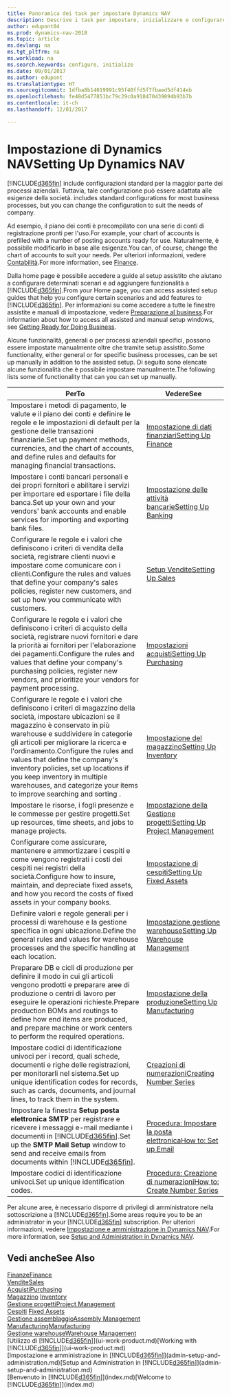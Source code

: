```yaml
---
title: Panoramica dei task per impostare Dynamics NAV
description: Descrive i task per impostare, inizializzare e configurare Dynamics NAV in base alle esigenze.
author: edupont04
ms.prod: dynamics-nav-2018
ms.topic: article
ms.devlang: na
ms.tgt_pltfrm: na
ms.workload: na
ms.search.keywords: configure, initialize
ms.date: 09/01/2017
ms.author: edupont
ms.translationtype: HT
ms.sourcegitcommit: 1dfba8b14019991c95f40ffd5f7fbaed5df414eb
ms.openlocfilehash: fe48d5477851bc79c29c0a918470439894b93b7b
ms.contentlocale: it-ch
ms.lasthandoff: 12/01/2017

---
```

# <a name="setting-up-dynamics-nav"></a><span data-ttu-id="3f05c-103">Impostazione di Dynamics NAV</span><span class="sxs-lookup"><span data-stu-id="3f05c-103">Setting Up Dynamics NAV</span></span>
[!INCLUDE[d365fin](includes/d365fin_md.md)]<span data-ttu-id="3f05c-104"> include configurazioni standard per la maggior parte dei processi aziendali. Tuttavia, tale configurazione può essere adattata alle esigenze della società.</span><span class="sxs-lookup"><span data-stu-id="3f05c-104"> includes standard configurations for most business processes, but you can change the configuration to suit the needs of company.</span></span>

<span data-ttu-id="3f05c-105">Ad esempio, il piano dei conti è precompilato con una serie di conti di registrazione pronti per l'uso.</span><span class="sxs-lookup"><span data-stu-id="3f05c-105">For example, your chart of accounts is prefilled with a number of posting accounts ready for use.</span></span> <span data-ttu-id="3f05c-106">Naturalmente, è possibile modificarlo in base alle esigenze.</span><span class="sxs-lookup"><span data-stu-id="3f05c-106">You can, of course, change the chart of accounts to suit your needs.</span></span> <span data-ttu-id="3f05c-107">Per ulteriori informazioni, vedere [Contabilità](finance.md).</span><span class="sxs-lookup"><span data-stu-id="3f05c-107">For more information, see [Finance](finance.md).</span></span>

<span data-ttu-id="3f05c-108">Dalla home page è possibile accedere a guide al setup assistito che aiutano a configurare determinati scenari e ad aggiungere funzionalità a [!INCLUDE[d365fin](includes/d365fin_md.md)].</span><span class="sxs-lookup"><span data-stu-id="3f05c-108">From your Home page, you can access assisted setup guides that help you configure certain scenarios and add features to [!INCLUDE[d365fin](includes/d365fin_md.md)].</span></span> <span data-ttu-id="3f05c-109">Per informazioni su come accedere a tutte le finestre assistite e manuali di impostazione, vedere [Preparazione al business](ui-get-ready-business.md).</span><span class="sxs-lookup"><span data-stu-id="3f05c-109">For information about how to access all assisted and manual setup windows, see [Getting Ready for Doing Business](ui-get-ready-business.md).</span></span>

<span data-ttu-id="3f05c-110">Alcune funzionalità, generali o per processi aziendali specifici, possono essere impostate manualmente oltre che tramite setup assistito.</span><span class="sxs-lookup"><span data-stu-id="3f05c-110">Some functionality, either general or for specific business processes, can be set up manually in addition to the assisted setup.</span></span> <span data-ttu-id="3f05c-111">Di seguito sono elencate alcune funzionalità che è possibile impostare manualmente.</span><span class="sxs-lookup"><span data-stu-id="3f05c-111">The following lists some of functionality that can you can set up manually.</span></span>

| <span data-ttu-id="3f05c-112">Per</span><span class="sxs-lookup"><span data-stu-id="3f05c-112">To</span></span> | <span data-ttu-id="3f05c-113">Vedere</span><span class="sxs-lookup"><span data-stu-id="3f05c-113">See</span></span> |
| --- | --- |
| <span data-ttu-id="3f05c-114">Impostare i metodi di pagamento, le valute e il piano dei conti e definire le regole e le impostazioni di default per la gestione delle transazioni finanziarie.</span><span class="sxs-lookup"><span data-stu-id="3f05c-114">Set up payment methods, currencies, and the chart of accounts, and define rules and defaults for managing financial transactions.</span></span> |[<span data-ttu-id="3f05c-115">Impostazione di dati finanziari</span><span class="sxs-lookup"><span data-stu-id="3f05c-115">Setting Up Finance</span></span>](finance-setup-finance.md) |
| <span data-ttu-id="3f05c-116">Impostare i conti bancari personali e dei propri fornitori e abilitare i servizi per importare ed esportare i file della banca.</span><span class="sxs-lookup"><span data-stu-id="3f05c-116">Set up your own and your vendors' bank accounts and enable services for importing and exporting bank files.</span></span> |[<span data-ttu-id="3f05c-117">Impostazione delle attività bancarie</span><span class="sxs-lookup"><span data-stu-id="3f05c-117">Setting Up Banking</span></span>](bank-setup-banking.md) |
| <span data-ttu-id="3f05c-118">Configurare le regole e i valori che definiscono i criteri di vendita della società, registrare clienti nuovi e impostare come comunicare con i clienti.</span><span class="sxs-lookup"><span data-stu-id="3f05c-118">Configure the rules and values that define your company's sales policies, register new customers, and set up how you communicate with customers.</span></span> |[<span data-ttu-id="3f05c-119">Setup Vendite</span><span class="sxs-lookup"><span data-stu-id="3f05c-119">Setting Up Sales</span></span>](sales-setup-sales.md) |
| <span data-ttu-id="3f05c-120">Configurare le regole e i valori che definiscono i criteri di acquisto della società, registrare nuovi fornitori e dare la priorità ai fornitori per l'elaborazione dei pagamenti.</span><span class="sxs-lookup"><span data-stu-id="3f05c-120">Configure the rules and values that define your company's purchasing policies, register new vendors, and prioritize your vendors for payment processing.</span></span> |[<span data-ttu-id="3f05c-121">Impostazioni acquisti</span><span class="sxs-lookup"><span data-stu-id="3f05c-121">Setting Up Purchasing</span></span>](purchasing-setup-purchasing.md) |
| <span data-ttu-id="3f05c-122">Configurare le regole e i valori che definiscono i criteri di magazzino della società, impostare ubicazioni se il magazzino è conservato in più warehouse e suddividere in categorie gli articoli per migliorare la ricerca e l'ordinamento.</span><span class="sxs-lookup"><span data-stu-id="3f05c-122">Configure the rules and values that define the company's inventory policies, set up locations if you keep inventory in multiple warehouses, and categorize your items to improve searching and sorting .</span></span> |[<span data-ttu-id="3f05c-123">Impostazione del magazzino</span><span class="sxs-lookup"><span data-stu-id="3f05c-123">Setting Up Inventory</span></span>](inventory-setup-inventory.md) |
| <span data-ttu-id="3f05c-124">Impostare le risorse, i fogli presenze e le commesse per gestire progetti.</span><span class="sxs-lookup"><span data-stu-id="3f05c-124">Set up resources, time sheets, and jobs to manage projects.</span></span> |[<span data-ttu-id="3f05c-125">Impostazione della Gestione progetti</span><span class="sxs-lookup"><span data-stu-id="3f05c-125">Setting Up Project Management</span></span>](projects-setup-projects.md) |
| <span data-ttu-id="3f05c-126">Configurare come assicurare, mantenere e ammortizzare i cespiti e come vengono registrati i costi dei cespiti nei registri della società.</span><span class="sxs-lookup"><span data-stu-id="3f05c-126">Configure how to insure, maintain, and depreciate fixed assets, and how you record the costs of fixed assets in your company books.</span></span> |[<span data-ttu-id="3f05c-127">Impostazione di cespiti</span><span class="sxs-lookup"><span data-stu-id="3f05c-127">Setting Up Fixed Assets</span></span>](fa-setup.md) |
|<span data-ttu-id="3f05c-128">Definire valori e regole generali per i processi di warehouse e la gestione specifica in ogni ubicazione.</span><span class="sxs-lookup"><span data-stu-id="3f05c-128">Define the general rules and values for warehouse processes and the specific handling at each location.</span></span>|[<span data-ttu-id="3f05c-129">Impostazione gestione warehouse</span><span class="sxs-lookup"><span data-stu-id="3f05c-129">Setting Up Warehouse Management</span></span>](warehouse-setup-warehouse.md)|
|<span data-ttu-id="3f05c-130">Preparare DB e cicli di produzione per definire il modo in cui gli articoli vengono prodotti e preparare aree di produzione o centri di lavoro per eseguire le operazioni richieste.</span><span class="sxs-lookup"><span data-stu-id="3f05c-130">Prepare production BOMs and routings to define how end items are produced, and prepare machine or work centers to perform the required operations.</span></span>|[<span data-ttu-id="3f05c-131">Impostazione della produzione</span><span class="sxs-lookup"><span data-stu-id="3f05c-131">Setting Up Manufacturing</span></span>](production-configure-production-processes.md)|
| <span data-ttu-id="3f05c-132">Impostare codici di identificazione univoci per i record, quali schede, documenti e righe delle registrazioni, per monitorarli nel sistema.</span><span class="sxs-lookup"><span data-stu-id="3f05c-132">Set up unique identification codes for records, such as cards, documents, and journal lines, to track them in the system.</span></span> |[<span data-ttu-id="3f05c-133">Creazioni di numerazioni</span><span class="sxs-lookup"><span data-stu-id="3f05c-133">Creating Number Series</span></span>](ui-create-number-series.md) |
| <span data-ttu-id="3f05c-134">Impostare la finestra **Setup posta elettronica SMTP** per registrare e ricevere i messaggi e-mail mediante i documenti in [!INCLUDE[d365fin](includes/d365fin_md.md)].</span><span class="sxs-lookup"><span data-stu-id="3f05c-134">Set up the **SMTP Mail Setup** window to send and receive emails from documents within [!INCLUDE[d365fin](includes/d365fin_md.md)].</span></span> |[<span data-ttu-id="3f05c-135">Procedura: Impostare la posta elettronica</span><span class="sxs-lookup"><span data-stu-id="3f05c-135">How to: Set up Email</span></span>](madeira-how-setup-email.md) |
| <span data-ttu-id="3f05c-136">Impostare codici di identificazione univoci.</span><span class="sxs-lookup"><span data-stu-id="3f05c-136">Set up unique identification codes.</span></span> |[<span data-ttu-id="3f05c-137">Procedura: Creazione di numerazioni</span><span class="sxs-lookup"><span data-stu-id="3f05c-137">How to: Create Number Series</span></span>](ui-create-number-series.md) |

<span data-ttu-id="3f05c-138">Per alcune aree, è necessario disporre di privilegi di amministratore nella sottoscrizione a [!INCLUDE[d365fin](includes/d365fin_md.md)].</span><span class="sxs-lookup"><span data-stu-id="3f05c-138">Some areas require you to be an administrator in your [!INCLUDE[d365fin](includes/d365fin_md.md)] subscription.</span></span> <span data-ttu-id="3f05c-139">Per ulteriori informazioni, vedere [Impostazione e amministrazione in Dynamics NAV](admin-setup-and-administration.md).</span><span class="sxs-lookup"><span data-stu-id="3f05c-139">For more information, see [Setup and Administration in Dynamics NAV](admin-setup-and-administration.md).</span></span>  

## <a name="see-also"></a><span data-ttu-id="3f05c-140">Vedi anche</span><span class="sxs-lookup"><span data-stu-id="3f05c-140">See Also</span></span>
[<span data-ttu-id="3f05c-141">Finanze</span><span class="sxs-lookup"><span data-stu-id="3f05c-141">Finance</span></span>](finance.md)  
[<span data-ttu-id="3f05c-142">Vendite</span><span class="sxs-lookup"><span data-stu-id="3f05c-142">Sales</span></span>](sales-manage-sales.md)  
[<span data-ttu-id="3f05c-143">Acquisti</span><span class="sxs-lookup"><span data-stu-id="3f05c-143">Purchasing</span></span>](purchasing-manage-purchasing.md)  
<span data-ttu-id="3f05c-144">[Magazzino](inventory-manage-inventory.md)  </span><span class="sxs-lookup"><span data-stu-id="3f05c-144">[Inventory](inventory-manage-inventory.md)  </span></span>  
[<span data-ttu-id="3f05c-145">Gestione progetti</span><span class="sxs-lookup"><span data-stu-id="3f05c-145">Project Management</span></span>](projects-manage-projects.md)  
<span data-ttu-id="3f05c-146">[Cespiti](fa-manage.md)  </span><span class="sxs-lookup"><span data-stu-id="3f05c-146">[Fixed Assets](fa-manage.md)  </span></span>  
[<span data-ttu-id="3f05c-147">Gestione assemblaggio</span><span class="sxs-lookup"><span data-stu-id="3f05c-147">Assembly Management</span></span>](assembly-assemble-items.md)  
[<span data-ttu-id="3f05c-148">Manufacturing</span><span class="sxs-lookup"><span data-stu-id="3f05c-148">Manufacturing</span></span>](production-manage-manufacturing.md)  
[<span data-ttu-id="3f05c-149">Gestione warehouse</span><span class="sxs-lookup"><span data-stu-id="3f05c-149">Warehouse Management</span></span>](warehouse-manage-warehouse.md)  
<span data-ttu-id="3f05c-150">[Utilizzo di [!INCLUDE[d365fin](includes/d365fin_md.md)]](ui-work-product.md)</span><span class="sxs-lookup"><span data-stu-id="3f05c-150">[Working with [!INCLUDE[d365fin](includes/d365fin_md.md)]](ui-work-product.md)</span></span>  
<span data-ttu-id="3f05c-151">[Impostazione e amministrazione in [!INCLUDE[d365fin](includes/d365fin_md.md)]](admin-setup-and-administration.md)</span><span class="sxs-lookup"><span data-stu-id="3f05c-151">[Setup and Administration in [!INCLUDE[d365fin](includes/d365fin_md.md)]](admin-setup-and-administration.md)</span></span>  
<span data-ttu-id="3f05c-152">[Benvenuto in [!INCLUDE[d365fin](includes/d365fin_md.md)]](index.md)</span><span class="sxs-lookup"><span data-stu-id="3f05c-152">[Welcome to [!INCLUDE[d365fin](includes/d365fin_md.md)]](index.md)</span></span>  

